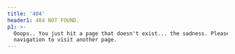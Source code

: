 ```yaml
---
title: '404'
header1: 404 NOT FOUND.
p1: >-
  Ooops.. You just hit a page that doesn't exist... the sadness. Please use our
  navigation to visit another page.
---
```

